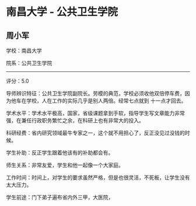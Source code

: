 # 南昌大学 - 公共卫生学院

## 周小军

学校：南昌大学

院系：公共卫生学院

* * *

评分：5.0

导师辨识特征：公共卫生学院副院长。劳模的典范，学校必须收他双倍停车费，因为他车在学校，人在工作的实际几乎是别人两倍。经常七点就到 十一点才回去。

学术水平：学术水平极高，国家，省级课题拿到手软，指导学生写文章能力非常强，在兼任行政职务繁忙之余，在科研上也有非常大的投入。

科研经费：省内研究领域最牛专家之一，这个就不用担心了，反正没见过没钱的时候。

学生补助：反正学生跟着他该有的补助都会有。

师生关系：非常友爱，学生和他一起像一个大家庭。

工作时间：时间上，对学生的要求虽然严格，但是也很灵活，不死板，让学生没有太大压力。

学生前途：门下弟子遍布省内外三甲，大医院，